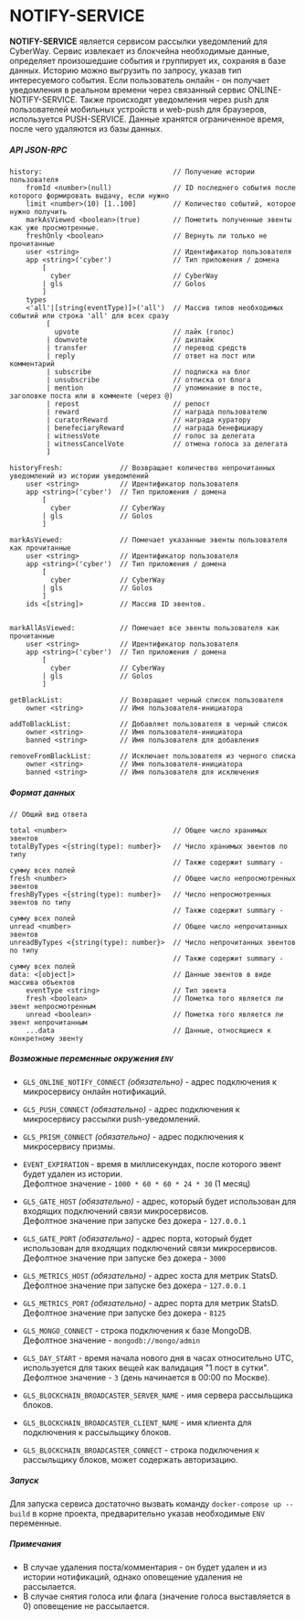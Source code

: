 # NOTIFY-SERVICE

**NOTIFY-SERVICE** является сервисом рассылки уведомлений для CyberWay.
Сервис извлекает из блокчейна необходимые данные, определяет произошедшие события и группирует их,
сохраняя в базе данных.
Историю можно выгрузить по запросу, указав тип интересуемого события.
Если пользователь онлайн - он получает уведомления в реальном времени через связанный сервис ONLINE-NOTIFY-SERVICE.
Также происходят уведомления через push для пользователей мобильных устройств и web-push для браузеров, используется PUSH-SERVICE.
Данные хранятся ограниченное время, после чего удаляются из базы данных.

##### API JSON-RPC

```
history:                                // Получение истории пользователя
    fromId <number>(null)               // ID последнего события после которого формировать выдачу, если нужно
    limit <number>(10) [1..100]         // Количество событий, которое нужно получить
    markAsViewed <boolean>(true)        // Пометить полученные эвенты как уже просмотренные.
    freshOnly <boolean>                 // Вернуть ли только не прочитанные
    user <string>                       // Идентификатор пользователя
    app <string>('cyber')               // Тип приложения / домена
        [
          cyber                         // CyberWay
        | gls                           // Golos
        ]
    types
    <'all'|[string(eventType)]>('all')  // Массив типов необходимых событий или строка 'all' для всех сразу
         [
           upvote                       // лайк (голос)
         | downvote                     // дизлайк
         | transfer                     // перевод средств
         | reply                        // ответ на пост или комментарий
         | subscribe                    // подписка на блог
         | unsubscribe                  // отписка от блога
         | mention                      // упоминание в посте, заголовке поста или в комменте (через @)
         | repost                       // репост
         | reward                       // награда пользователю
         | curatorReward                // награда куратору
         | benefeciaryReward            // награда бенефициару
         | witnessVote                  // голос за делегата
         | witnessCancelVote            // отмена голоса за делегата
         ]

historyFresh:              // Возвращает количество непрочитанных уведомлений из истории уведомлений
    user <string>          // Идентификатор пользователя
    app <string>('cyber')  // Тип приложения / домена
        [
          cyber            // CyberWay
        | gls              // Golos
        ]

markAsViewed:              // Помечает указанные эвенты пользователя как прочитанные
    user <string>          // Идентификатор пользователя
    app <string>('cyber')  // Тип приложения / домена
        [
          cyber            // CyberWay
        | gls              // Golos
        ]
    ids <[string]>         // Массив ID эвентов.


markAllAsViewed:           // Помечает все эвенты пользователя как прочитанные
    user <string>          // Идентификатор пользователя
    app <string>('cyber')  // Тип приложения / домена
        [
          cyber            // CyberWay
        | gls              // Golos
        ]

getBlackList:              // Возвращает черный список пользователя
    owner <string>         // Имя пользователя-инициатора

addToBlackList:            // Добавляет пользователя в черный список
    owner <string>         // Имя пользователя-инициатора
    banned <string>        // Имя пользователя для добавления

removeFromBlackList:       // Исключает пользователя из черного списка
    owner <string>         // Имя пользователя-инициатора
    banned <string>        // Имя пользователя для исключения
```

##### Формат данных

```
// Общий вид ответа

total <number>                          // Общее число хранимых эвентов
totalByTypes <{string(type): number}>   // Число хранимых эвентов по типу
                                        // Также содержит summary - сумму всех полей
fresh <number>                          // Общее число непросмотренных эвентов
freshByTypes <{string(type): number}>   // Число непросмотренных эвентов по типу
                                        // Также содержит summary - сумму всех полей
unread <number>                         // Общее число непрочитанных эвентов
unreadByTypes <{string(type): number}>  // Число непрочитанных эвентов по типу
                                        // Также содержит summary - сумму всех полей
data: <[object]>                        // Данные эвентов в виде массива объектов
    eventType <string>                  // Тип эвента
    fresh <boolean>                     // Пометка того является ли эвент непросмотренным
    unread <boolean>                    // Пометка того является ли эвент непрочитанным
    ...data                             // Данные, относящиеся к конкретному эвенту
```

##### Возможные переменные окружения `ENV`

-   `GLS_ONLINE_NOTIFY_CONNECT` _(обязательно)_ - адрес подключения к микросервису онлайн нотификаций.

-   `GLS_PUSH_CONNECT` _(обязательно)_ - адрес подключения к микросервису рассылки push-уведомлений.

-   `GLS_PRISM_CONNECT` _(обязательно)_ - адрес подключения к микросервису призмы.

-   `EVENT_EXPIRATION` - время в миллисекундах, после которого эвент будет удален из истории.  
    Дефолтное значение - `1000 * 60 * 60 * 24 * 30` (1 месяц)

-   `GLS_GATE_HOST` _(обязательно)_ - адрес, который будет использован для входящих подключений связи микросервисов.  
    Дефолтное значение при запуске без докера - `127.0.0.1`

-   `GLS_GATE_PORT` _(обязательно)_ - адрес порта, который будет использован для входящих подключений связи микросервисов.  
    Дефолтное значение при запуске без докера - `3000`

-   `GLS_METRICS_HOST` _(обязательно)_ - адрес хоста для метрик StatsD.  
    Дефолтное значение при запуске без докера - `127.0.0.1`
-   `GLS_METRICS_PORT` _(обязательно)_ - адрес порта для метрик StatsD.  
    Дефолтное значение при запуске без докера - `8125`

-   `GLS_MONGO_CONNECT` - строка подключения к базе MongoDB.  
    Дефолтное значение - `mongodb://mongo/admin`

-   `GLS_DAY_START` - время начала нового дня в часах относительно UTC, используется для таких вещей как валидация "1 пост в сутки".  
    Дефолтное значение - `3` (день начинается в 00:00 по Москве).

-   `GLS_BLOCKCHAIN_BROADCASTER_SERVER_NAME` - имя сервера рассыльщика блоков.

-   `GLS_BLOCKCHAIN_BROADCASTER_CLIENT_NAME` - имя клиента для подключения к рассыльщику блоков.

-   `GLS_BLOCKCHAIN_BROADCASTER_CONNECT` - строка подключения к рассыльщику блоков, может содержать авторизацию.

##### Запуск

Для запуска сервиса достаточно вызвать команду `docker-compose up --build` в корне проекта, предварительно указав
необходимые `ENV` переменные.

##### Примечания

-   В случае удаления поста/комментария - он будет удален и из истории нотификаций, однако оповещение удаления не рассылается.
-   В случае снятия голоса или флага (значение голоса выставляется в 0) оповещение не рассылается.
